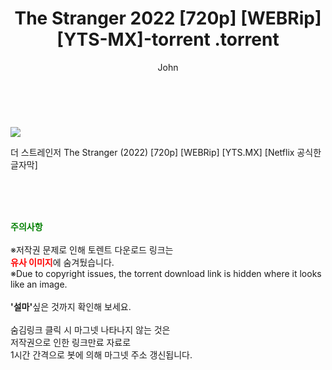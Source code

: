 ﻿---
layout: post
title:  "                   The Stranger 2022 [720p] [WEBRip] [YTS-MX]-torrent                .torrent"
author: John
categories: [ 영화 ]
tags: [  ]
image: https://torrentrj59.com/uploadfile/full/680c54ad6901f1d0942e884f1f3eb2064492751c.jpg 
description: "                   The Stranger 2022 [720p] [WEBRip] [YTS-MX]-torrent                 torrent 정보 공유"
toc: true
toc_sticky: true
---

<br>
<p><img src="https://torrentrj59.com/uploadfile/full/680c54ad6901f1d0942e884f1f3eb2064492751c.jpg"/></p>
 더 스트레인저 The Stranger (2022) [720p] [WEBRip] [YTS.MX] [Netflix 공식한글자막]  
    
<br><br><br>
<p data-ke-size="size16"><b><span style="color: green;">주의사항</span></b><br /><br />※저작권 문제로 인해 토렌트 다운로드 링크는<br /><b><span style="color: red;">유사 이미지</span></b>에 숨겨뒀습니다.<br />※Due to copyright issues, the torrent download link is hidden where it looks like an image.<br /><br /><b>'설마'</b>싶은 것까지 확인해 보세요.<br /><br />숨김링크 클릭 시 마그넷 나타나지 않는 것은<br />저작권으로 인한 링크만료 자료로<br />1시간 간격으로 봇에 의해 마그넷 주소 갱신됩니다.</p>

